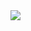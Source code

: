 <img src="https://lanyard.cnrad.dev/api/673477059904929802?idleMessage=probably+sleeping+or+something">


